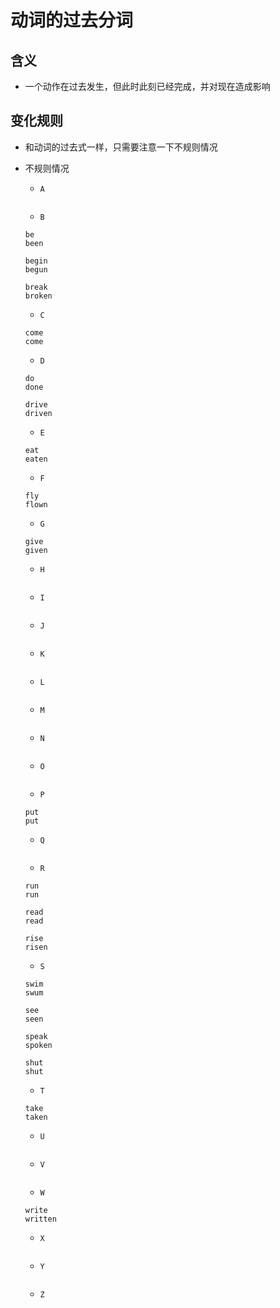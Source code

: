 # 动词的过去分词

## 含义

- 一个动作在过去发生，但此时此刻已经完成，并对现在造成影响

## 变化规则

- 和动词的过去式一样，只需要注意一下不规则情况

- 不规则情况

  - `A`

  ```

  ```

  - `B`

  ```
  be
  been

  begin
  begun

  break
  broken
  ```

  - `C`

  ```
  come
  come
  ```

  - `D`

  ```
  do
  done

  drive
  driven
  ```

  - `E`

  ```
  eat
  eaten
  ```

  - `F`

  ```
  fly
  flown
  ```

  - `G`

  ```
  give
  given
  ```

  - `H`

  ```

  ```

  - `I`

  ```

  ```

  - `J`

  ```

  ```

  - `K`

  ```

  ```

  - `L`

  ```

  ```

  - `M`

  ```

  ```

  - `N`

  ```

  ```

  - `O`

  ```

  ```

  - `P`

  ```
  put
  put
  ```

  - `Q`

  ```

  ```

  - `R`

  ```
  run
  run

  read
  read

  rise
  risen
  ```

  - `S`

  ```
  swim
  swum

  see
  seen

  speak
  spoken

  shut
  shut
  ```

  - `T`

  ```
  take
  taken
  ```

  - `U`

  ```

  ```

  - `V`

  ```

  ```

  - `W`

  ```
  write
  written
  ```

  - `X`

  ```

  ```

  - `Y`

  ```

  ```

  - `Z`

  ```

  ```
